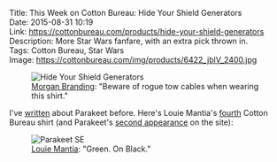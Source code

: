 Title: This Week on Cotton Bureau: Hide Your Shield Generators  
Date: 2015-08-31 10:19  
Link: https://cottonbureau.com/products/hide-your-shield-generators  
Description: More Star Wars fanfare, with an extra pick thrown in.  
Tags: Cotton Bureau, Star Wars  
Image: https://cottonbureau.com/img/products/6422_jblV_2400.jpg  

<figure>
	<img src="http://d.pr/i/1gDMd+" alt="Hide Your Shield Generators" title="'Hide Your Shield Generators' on Cotton Bureau">
	<figcaption><a href="http://twitter.com/morganbranding" title="Designer's Twitter">Morgan Branding</a>: "Beware of rogue tow cables when wearing this shirt."</figcaption>
</figure>

I've [written][theoveranalyzed] about Parakeet before. Here's Louie Mantia's [fourth][cottonbureau] Cotton Bureau shirt (and Parakeet's [second appearance][cottonbureau 2] on the site):

<figure>
	<img src="https://cottonbureau.com/img/products/6432_MZJr_2400.jpg" alt="Parakeet SE" title="'Parakeet SE' on Cotton Bureau">
	<figcaption><a href="http://twitter.com/mantia" title="Louie Mantia on Twitter">Louie Mantia</a>: "Green. On Black."</figcaption>
</figure>

[cottonbureau]: https://cottonbureau.com/people/louie-mantia "Louie Mantia on Cotton Bureau"
[cottonbureau 2]: https://cottonbureau.com/products/parakeet "'Parakeet' on Cotton Bureau"
[theoveranalyzed]: /2015/8/25/parakeet-website "Me on Parakeet's nifty CSS"